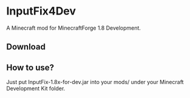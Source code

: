 # InputFix4Dev
A Minecraft mod for MinecraftForge 1.8 Development.

## Download

## How to use?
Just put InputFix-1.8x-for-dev.jar into your mods/ under your Minecraft Development Kit folder.
